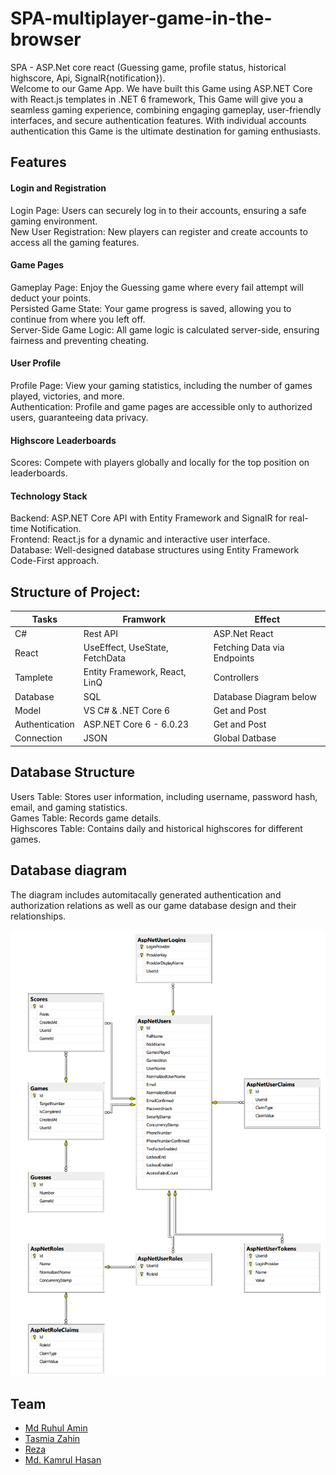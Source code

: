 # SPA-multiplayer-game-in-the-browser
SPA - ASP.Net core react (Guessing game, profile status, historical highscore, Api, SignalR{notification}).  
Welcome to our Game App. We have built this Game using ASP.NET Core with React.js templates in .NET 6 framework, This Game will give you a seamless gaming experience, combining engaging gameplay, user-friendly interfaces, and secure authentication features. With individual accounts authentication this Game is the ultimate destination for gaming enthusiasts.

## Features
#### Login and Registration  
Login Page: Users can securely log in to their accounts, ensuring a safe gaming environment.  
New User Registration: New players can register and create accounts to access all the gaming features.

#### Game Pages
Gameplay Page: Enjoy the Guessing game where every fail attempt will deduct your points.  
Persisted Game State: Your game progress is saved, allowing you to continue from where you left off.  
Server-Side Game Logic: All game logic is calculated server-side, ensuring fairness and preventing cheating.
#### User Profile
Profile Page: View your gaming statistics, including the number of games played, victories, and more.  
Authentication: Profile and game pages are accessible only to authorized users, guaranteeing data privacy.
#### Highscore Leaderboards
 Scores: Compete with players globally and locally for the top position on leaderboards.
#### Technology Stack
Backend: ASP.NET Core API with Entity Framework and SignalR for real-time Notification.  
Frontend: React.js for a dynamic and interactive user interface.  
Database: Well-designed database structures using Entity Framework Code-First approach.



## Structure of Project:
|   Tasks     |   Framwork    |  Effect  |
|-----|--------|-------|
|C# |  Rest API   | ASP.Net React
|React |  UseEffect, UseState, FetchData   | Fetching Data via Endpoints
|Tamplete | Entity Framework, React, LinQ | Controllers
|Database | SQL | Database Diagram below
|Model | VS C# & .NET Core 6   | Get and Post
|Authentication | ASP.NET Core 6 - 6.0.23  | Get and Post
|Connection |  JSON   |  Global Datbase

## Database Structure
Users Table: Stores user information, including username, password hash, email, and gaming statistics.  
Games Table: Records game details.  
Highscores Table: Contains daily and historical highscores for different games.
## Database diagram
The diagram includes automitacally generated authentication and authorization relations as well as our game database design and their relationships.

![alt text](database-diagram.png)

## Team

- [Md Ruhul Amin](https://github.com/Md-Ruhul-Amin-Rony)
- [Tasmia Zahin](https://github.com/tasmiazahin)
- [Reza](https://github.com/Rezaeskandar)
- [Md. Kamrul Hasan](https://github.com/chasmkhasan)
